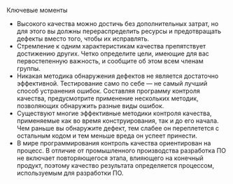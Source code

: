 Ключевые моменты

* Высокого качества можно достичь без дополнительных затрат, но для этого вы должны перераспределить ресурсы и
  предотвращать дефекты вместо того, чтобы их исправлять.
* Стремление к одним характеристикам качества препятствует достижению других. Четко определите цели, имеющие для вас
  первостепенную важность, и сообщите об этом всем членам группы.
* Никакая методика обнаружения дефектов не является достаточно эффективной. Тестирование само по себе — не самый лучший
  способ устранения ошибок. Составляя программу контроля качества, предусмотрите применение нескольких методик,
  позволяющих обнаружить разные виды ошибок.
* Существуют многие эффективные методики контроля качества, применяемые как во время конструирования, так и до его
  начала. Чем раньше вы обнаружите дефект, тем слабее он переплетется с остальным кодом и тем меньше вреда он успеет
  принести.
* В мире программирования контроль качества ориентирован на процесс. В отличие от промышленного производства разработка
  ПО не включает повторяющегося этапа, влияющего на конечный продукт, поэтому качество результата определяется
  процессом, используемым для разработки ПО.
